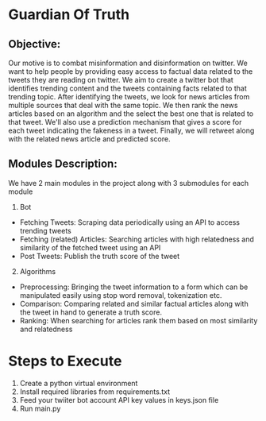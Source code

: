 # Guardian Of Truth

## Objective:
Our motive is to combat misinformation and disinformation on twitter. We want to help people by providing easy access to factual data related to the tweets they are reading on twitter. We aim to create a twitter bot that identifies trending content and the tweets containing facts related to that trending topic. After identifying the tweets, we look for news articles from multiple sources that deal with the same topic. We then rank the news articles based on an algorithm and the select the best one that is related to that tweet. We'll also use a prediction mechanism that gives a score for each tweet indicating the fakeness in a tweet. Finally, we will retweet along with the related news article and predicted score.

## Modules Description:
We have 2 main modules in the project along with 3 submodules for each module
1. Bot
- Fetching Tweets: Scraping data periodically using an API to access
trending tweets
- Fetching (related) Articles: Searching articles with high relatedness and
similarity of the fetched tweet using an API
- Post Tweets: Publish the truth score of the tweet
2. Algorithms
- Preprocessing: Bringing the tweet information to a form which can be
manipulated easily using stop word removal, tokenization etc.
- Comparison: Comparing related and similar factual articles along with
the tweet in hand to generate a truth score.
- Ranking: When searching for articles rank them based on most
similarity and relatedness

# Steps to Execute
1. Create a python virtual environment
2. Install required libraries from requirements.txt
3. Feed your twiiter bot account API key values in keys.json file
4. Run main.py 


